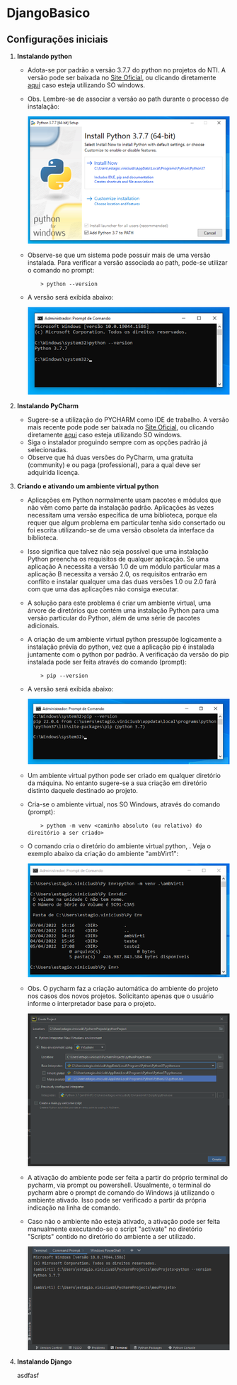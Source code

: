 # DjangoBasico

## Configurações iniciais

1. **Instalando python**
    
    * Adota-se por padrão a versão 3.7.7 do python no projetos do NTI. A versão pode ser baixada no [Site Oficial](https://www.python.org/downloads/release/python-377/), ou clicando diretamente [aqui](https://www.python.org/ftp/python/3.7.7/python-3.7.7-amd64.exe) caso esteja utilizando SO windows.
    * Obs. Lembre-se de associar a versão ao path durante o processo de instalação:

        ![versao](py2.png)
        
    * Observe-se que um sistema pode possuir mais de uma versão instalada. Para verificar a versão associada ao path, pode-se utilizar o comando no prompt:
    
        ```scrit
            > python --version
        ```
    * A versão será exibida abaixo:
    
        ![versao](py3.png)
    
1. **Instalando PyCharm**

    * Sugere-se a utilização do PYCHARM como IDE de trabalho. A versão mais recente pode pode ser baixada no [Site Oficial](https://www.jetbrains.com/pt-br/pycharm/download/#section=windows), ou clicando diretamente [aqui](https://www.jetbrains.com/pt-br/pycharm/download/download-thanks.html?platform=windows&code=PCC) caso esteja utilizando SO windows.
    * Siga o instalador proguindo sempre com as opções padrão já selecionadas.
    * Observe que há duas versões do PyCharm, uma gratuita (community) e ou paga (professional), para a qual deve ser adquirida licença.
    
1. **Criando e ativando um ambiente virtual python**

    * Aplicações em Python normalmente usam pacotes e módulos que não vêm como parte da instalação padrão. Aplicações às vezes necessitam uma versão específica de uma biblioteca, porque ela requer que algum problema em particular tenha sido consertado ou foi escrita utilizando-se de uma versão obsoleta da interface da biblioteca.
    * Isso significa que talvez não seja possível que uma instalação Python preencha os requisitos de qualquer aplicação. Se uma aplicação A necessita a versão 1.0 de um módulo particular mas a aplicação B necessita a versão 2.0, os requisitos entrarão em conflito e instalar qualquer uma das duas versões 1.0 ou 2.0 fará com que uma das aplicações não consiga executar.
    * A solução para este problema é criar um ambiente virtual, uma árvore de diretórios que contém uma instalação Python para uma versão particular do Python, além de uma série de pacotes adicionais.
    * A criação de um ambiente virtual python pressupõe logicamente a instalação prévia do python, vez que a aplicação pip é instalada juntamente com o python por padrão. A verificação da versão do pip instalada pode ser feita através do comando (prompt):

        ```
            > pip --version
        ```

    * A versão será exibida abaixo:
    
        ![versao](pip1.png)
    
    * Um ambiente virtual python pode ser criado em qualquer diretório da máquina. No entanto sugere-se a sua criação em diretório distinto daquele destinado ao projeto.
    * Cria-se o ambiente virtual, nos SO Windows, através do comando (prompt):
    
        ```
            > pythom -m venv <caminho absoluto (ou relativo) do direitório a ser criado>
        ```
    
    * O comando cria o diretório do ambiente virtual python, . Veja o exemplo abaixo da criação do ambiente "ambVirt1":

        ![venvCriado](venv1.png)
    
    * Obs. O pycharm faz a criação automática do ambiente do projeto nos casos dos novos projetos. Solicitanto apenas que o usuário informe o interpretador base para o projeto.

        ![venvNovoProjeto](pycharm1.png)

    * A ativação do ambiente pode ser feita a partir do próprio terminal do pycharm, via prompt ou powershell. Usualmente, o terminal do pycharm abre o prompt de comando do Windows já utilizando o ambiente ativado. Isso pode ser verificado a partir da própria indicação na linha de comando.
    * Caso não o ambiente não esteja ativado, a ativação pode ser feita manualmente executando-se o script "activate" no diretório "Scripts" contido no diretório do ambiente a ser utilizado.

        ![terminalPycharm](pycharm2.png)
    



1. **Instalando Django**

    asdfasf

